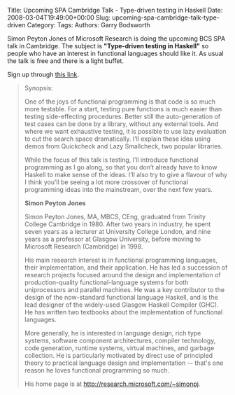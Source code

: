 Title: Upcoming SPA Cambridge Talk - Type-driven testing in Haskell
Date: 2008-03-04T19:49:00+00:00
Slug: upcoming-spa-cambridge-talk-type-driven
Category: 
Tags: 
Authors: Garry Bodsworth

Simon Peyton Jones of Microsoft Research is doing the upcoming BCS SPA talk in Cambridge.  The subject is <span style="font-weight:bold;">"Type-driven testing in Haskell"</span> so people who have an interest in functional languages should like it.  As usual the talk is free and there is a light buffet.

Sign up through <a href="http://www.bcs-spa.org/cgi-bin/view/SPA/TypeDrivenTestingInHaskell">this link</a>.

<blockquote>Synopsis:

One of the joys of functional programming is that code is so much more testable. For a start, testing pure functions is much easier than testing side-effecting procedures. Better still the auto-generation of test cases can be done by a library, without any external tools. And where we want exhaustive testing, it is possible to use lazy evaluation to cut the search space dramatically. I’ll explain these idea using demos from Quickcheck and Lazy Smallcheck, two popular libraries.

While the focus of this talk is testing, I’ll introduce functional programming as I go along, so that you don’t already have to know Haskell to make sense of the ideas. I’ll also try to give a flavour of why I think you’ll be seeing a lot more crossover of functional programming ideas into the mainstream, over the next few years. 

<span style="font-weight:bold;">Simon Peyton Jones</span>

Simon Peyton Jones, MA, MBCS, CEng, graduated from Trinity College Cambridge in 1980. After two years in industry, he spent seven years as a lecturer at University College London, and nine years as a professor at Glasgow University, before moving to Microsoft Research (Cambridge) in 1998.

His main research interest is in functional programming languages, their implementation, and their application. He has led a succession of research projects focused around the design and implementation of production-quality functional-language systems for both uniprocessors and parallel machines. He was a key contributor to the design of the now-standard functional language Haskell, and is the lead designer of the widely-used Glasgow Haskell Compiler (GHC). He has written two textbooks about the implementation of functional languages.

More generally, he is interested in language design, rich type systems, software component architectures, compiler technology, code generation, runtime systems, virtual machines, and garbage collection. He is particularly motivated by direct use of principled theory to practical language design and implementation -- that's one reason he loves functional programming so much.

His home page is at <a href="http://research.microsoft.com/~simonpj">http://research.microsoft.com/~simonpj</a>.
</blockquote>
